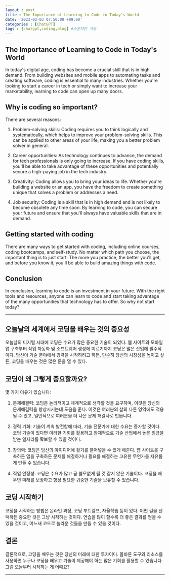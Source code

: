```yaml
---
layout : post
title : The Importance of Learning to Code in Today's World
date: '2023-02-03 07:50:00 +09:00'
categories : [ChatGPT]
tags : [chatgpt,coding,blog] #소문자만 가능
---
```


## The Importance of Learning to Code in Today's World

In today's digital age, coding has become a crucial skill that is in high demand. From building websites and mobile apps to automating tasks and creating software, coding is essential to many industries. Whether you're looking to start a career in tech or simply want to increase your marketability, learning to code can open up many doors.

## Why is coding so important?

There are several reasons:

1.  Problem-solving skills: Coding requires you to think logically and systematically, which helps to improve your problem-solving skills. This can be applied to other areas of your life, making you a better problem solver in general.
    
2.  Career opportunities: As technology continues to advance, the demand for tech professionals is only going to increase. If you have coding skills, you'll be able to take advantage of these opportunities and potentially secure a high-paying job in the tech industry.
    
3.  Creativity: Coding allows you to bring your ideas to life. Whether you're building a website or an app, you have the freedom to create something unique that solves a problem or addresses a need.
    
4.  Job security: Coding is a skill that is in high demand and is not likely to become obsolete any time soon. By learning to code, you can secure your future and ensure that you'll always have valuable skills that are in demand.
    

## Getting started with coding

There are many ways to get started with coding, including online courses, coding bootcamps, and self-study. No matter which path you choose, the important thing is to just start. The more you practice, the better you'll get, and before you know it, you'll be able to build amazing things with code.

## Conclusion

In conclusion, learning to code is an investment in your future. With the right tools and resources, anyone can learn to code and start taking advantage of the many opportunities that technology has to offer. So why not start today?

---

## 오늘날의 세계에서 코딩을 배우는 것의 중요성

오늘날의 디지털 시대에 코딩은 수요가 많은 중요한 기술이 되었다. 웹 사이트와 모바일 앱 구축부터 작업 자동화 및 소프트웨어 생성에 이르기까지 코딩은 많은 산업에 필수적이다. 당신이 기술 분야에서 경력을 시작하려고 하든, 단순히 당신의 시장성을 높이고 싶든, 코딩을 배우는 것은 많은 문을 열 수 있다.

## 코딩이 왜 그렇게 중요할까요?

몇 가지 이유가 있습니다:

1. 문제해결력: 코딩은 논리적이고 체계적으로 생각할 것을 요구하며, 이것은 당신의 문제해결력을 향상시키는데 도움을 준다. 이것은 여러분의 삶의 다른 영역에도 적용될 수 있고, 일반적으로 여러분을 더 나은 문제 해결사로 만듭니다.

2. 경력 기회: 기술이 계속 발전함에 따라, 기술 전문가에 대한 수요는 증가할 것이다. 코딩 기술이 있다면 이러한 기회를 활용하고 잠재적으로 기술 산업에서 높은 임금을 받는 일자리를 확보할 수 있을 것이다.

3. 창의력: 코딩은 당신의 아이디어에 활기를 불어넣을 수 있게 해준다. 웹 사이트를 구축하든 앱을 구축하든 문제를 해결하거나 필요를 해결하는 고유한 무언가를 자유롭게 만들 수 있습니다.

4. 직업 안정성: 코딩은 수요가 많고 곧 쓸모없게 될 것 같지 않은 기술이다. 코딩을 배우면 미래를 보장하고 항상 필요한 귀중한 기술을 보유할 수 있습니다.


## 코딩 시작하기

코딩을 시작하는 방법은 온라인 과정, 코딩 부트캠프, 자율학습 등이 있다. 어떤 길을 선택하든 중요한 것은 그냥 시작하는 것이다. 연습을 많이 할수록 더 좋은 결과를 얻을 수 있을 것이고, 어느새 코드로 놀라운 것들을 만들 수 있을 것이다.

## 결론

결론적으로, 코딩을 배우는 것은 당신의 미래에 대한 투자이다. 올바른 도구와 리소스를 사용하면 누구나 코딩을 배우고 기술이 제공해야 하는 많은 기회를 활용할 수 있습니다. 그럼 오늘부터 시작하는 게 어때요?

---
